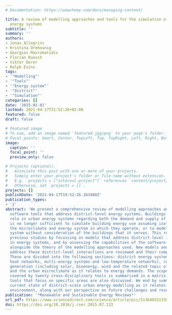 ```yaml
---
# Documentation: https://wowchemy.com/docs/managing-content/

title: A review of modelling approaches and tools for the simulation of district-scale
  energy systems
subtitle: ''
summary: ''
authors:
- Jonas Allegrini
- Kristina Orehounig
- Georgios Mavromatidis
- Florian Ruesch
- Viktor Dorer
- Ralph Evins
tags:
- '"Modelling"'
- '"Tools"'
- '"Energy system"'
- '"District"'
- '"Simulation"'
categories: []
date: '2015-01-01'
lastmod: 2021-04-17T21:52:26+02:00
featured: false
draft: false

# Featured image
# To use, add an image named `featured.jpg/png` to your page's folder.
# Focal points: Smart, Center, TopLeft, Top, TopRight, Left, Right, BottomLeft, Bottom, BottomRight.
image:
  caption: ''
  focal_point: ''
  preview_only: false

# Projects (optional).
#   Associate this post with one or more of your projects.
#   Simply enter your project's folder or file name without extension.
#   E.g. `projects = ["internal-project"]` references `content/project/deep-learning/index.md`.
#   Otherwise, set `projects = []`.
projects: []
publishDate: '2021-04-17T19:52:26.163488Z'
publication_types:
- '2'
abstract: 'We present a comprehensive review of modelling approaches and associated
  software tools that address district-level energy systems. Buildings play an important
  role in urban energy systems regarding both the demand and supply of energy. It
  is no longer sufficient to simulate building energy use assuming isolation from
  the microclimate and energy system in which they operate, or to model an urban energy
  system without consideration of the buildings that it serves. This review complements
  previous studies by focussing on models that address district-level interactions
  in energy systems, and by assessing the capabilities of the software tools available
  alongside the theory of the modelling approaches used. New models and tools that
  address these district-level interactions are reviewed and their competences assessed.
  These are divided into the following sections: district energy systems (including
  heat networks, multi-energy systems and low-temperature networks), renewable energy
  generation (including solar, bioenergy, wind and the related topic of seasonal storage),
  and the urban microclimate as it relates to energy demands. The scope and detail
  covered by twenty cross-disciplinary tools is summarised in a matrix; many other
  tools that focus on specific areas are also discussed. We end by summarising the
  current state of district-scale urban energy modelling as it relates to the built
  environment, along with our perspective on future challenges and research directions.'
publication: '*Renewable and Sustainable Energy Reviews*'
url_pdf: https://www.sciencedirect.com/science/article/pii/S1364032115007704
doi: https://doi.org/10.1016/j.rser.2015.07.123
---
```

